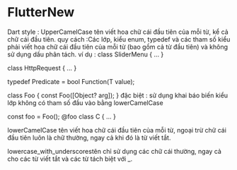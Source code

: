 # FlutterNew
Dart style :
UpperCamelCase tên viết hoa chữ cái đầu tiên của mỗi từ, kể cả chữ cái đầu tiên.
quy cách :Các lớp, kiểu enum, typedef và các tham số kiểu phải viết hoa chữ cái đầu tiên của mỗi từ
(bao gồm cả từ đầu tiên) và không sử dụng dấu phân tách.
ví dụ :
class SliderMenu { ... }

class HttpRequest { ... }

typedef Predicate<T> = bool Function(T value);

class Foo {
const Foo([Object? arg]);
}
đặc biệt :
sử dụng khai báo biến kiểu lớp không có tham số đầu vào bằng lowerCamelCase

const foo = Foo();
@foo
class C { ... }

lowerCamelCase tên viết hoa chữ cái đầu tiên của mỗi từ, ngoại trừ chữ cái đầu tiên luôn là chữ thường, ngay cả khi đó là từ viết tắt.


lowercase_with_underscorestên chỉ sử dụng các chữ cái thường, ngay cả cho các từ viết tắt và các từ tách biệt với _.


